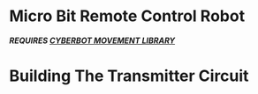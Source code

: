 # Micro Bit Remote Control Robot

***REQUIRES [CYBERBOT MOVEMENT LIBRARY]((https://www.parallax.com/package/cyberbot-library-python/)https://www.parallax.com/package/cyberbot-library-python/)***

# Building The Transmitter Circuit

